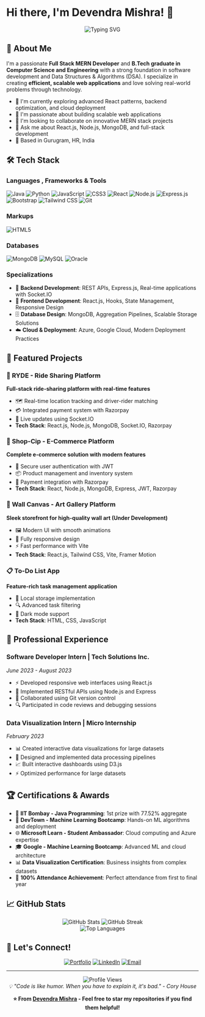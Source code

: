 # Hi there, I'm Devendra Mishra! 👋

<div align="center">
  <img src="https://readme-typing-svg.herokuapp.com?font=Fira+Code&pause=1000&color=36BCF7FF&width=435&lines=Full+Stack+MERN+Developer;B.Tech+in+Computer+Science;Passionate+About+Scalable+Solutions;Always+Learning+New+Technologies" alt="Typing SVG" />
</div>

## 🚀 About Me

I'm a passionate **Full Stack MERN Developer** and **B.Tech graduate in Computer Science and Engineering** with a strong foundation in software development and Data Structures & Algorithms (DSA). I specialize in creating **efficient, scalable web applications** and love solving real-world problems through technology.

- 🔭 I'm currently exploring advanced React patterns, backend optimization, and cloud deployment
- 🌱 I'm passionate about building scalable web applications
- 👯 I'm looking to collaborate on innovative MERN stack projects
- 💬 Ask me about React.js, Node.js, MongoDB, and full-stack development
- 📍 Based in Gurugram, HR, India

## 🛠️ Tech Stack

### Languages , Frameworks & Tools
![Java](https://img.shields.io/badge/Java-ED8B00?style=for-the-badge&logo=openjdk&logoColor=white)
![Python](https://img.shields.io/badge/Python-3776AB?style=for-the-badge&logo=python&logoColor=white)
![JavaScript](https://img.shields.io/badge/JavaScript-F7DF1E?style=for-the-badge&logo=javascript&logoColor=black)
![CSS3](https://img.shields.io/badge/CSS3-1572B6?style=for-the-badge&logo=css3&logoColor=white)
![React](https://img.shields.io/badge/React-20232A?style=for-the-badge&logo=react&logoColor=61DAFB)
![Node.js](https://img.shields.io/badge/Node.js-43853D?style=for-the-badge&logo=node.js&logoColor=white)
![Express.js](https://img.shields.io/badge/Express.js-404D59?style=for-the-badge)
![Bootstrap](https://img.shields.io/badge/Bootstrap-563D7C?style=for-the-badge&logo=bootstrap&logoColor=white)
![Tailwind CSS](https://img.shields.io/badge/Tailwind_CSS-38B2AC?style=for-the-badge&logo=tailwind-css&logoColor=white)
![Git](https://img.shields.io/badge/Git-F05032?style=for-the-badge&logo=git&logoColor=white)

### Markups 
![HTML5](https://img.shields.io/badge/HTML5-E34F26?style=for-the-badge&logo=html5&logoColor=white)

### Databases 
![MongoDB](https://img.shields.io/badge/MongoDB-4EA94B?style=for-the-badge&logo=mongodb&logoColor=white)
![MySQL](https://img.shields.io/badge/MySQL-005C84?style=for-the-badge&logo=mysql&logoColor=white)
![Oracle](https://img.shields.io/badge/Oracle-F80000?style=for-the-badge&logo=oracle&logoColor=white)

### Specializations
- 🔧 **Backend Development**: REST APIs, Express.js, Real-time applications with Socket.IO
- 🎨 **Frontend Development**: React.js, Hooks, State Management, Responsive Design
- 🗄️ **Database Design**: MongoDB, Aggregation Pipelines, Scalable Storage Solutions
- ☁️ **Cloud & Deployment**: Azure, Google Cloud, Modern Deployment Practices

## 🎯 Featured Projects

### 🚗 RYDE - Ride Sharing Platform
**Full-stack ride-sharing platform with real-time features**
- 🗺️ Real-time location tracking and driver-rider matching
- 💳 Integrated payment system with Razorpay
- 🔄 Live updates using Socket.IO
- **Tech Stack**: React.js, Node.js, MongoDB, Socket.IO, Razorpay

### 🛒 Shop-Cip - E-Commerce Platform  
**Complete e-commerce solution with modern features**
- 🔐 Secure user authentication with JWT
- 📦 Product management and inventory system
- 💸 Payment integration with Razorpay
- **Tech Stack**: React, Node.js, MongoDB, Express, JWT, Razorpay

### 🎨 Wall Canvas - Art Gallery Platform
**Sleek storefront for high-quality wall art (Under Development)**
- 🖼️ Modern UI with smooth animations
- 📱 Fully responsive design
- ⚡ Fast performance with Vite
- **Tech Stack**: React.js, Tailwind CSS, Vite, Framer Motion

### 📋 To-Do List App
**Feature-rich task management application**
- 💾 Local storage implementation
- 🔍 Advanced task filtering
- 🌙 Dark mode support
- **Tech Stack**: HTML, CSS, JavaScript

## 💼 Professional Experience

### Software Developer Intern | Tech Solutions Inc.
*June 2023 - August 2023*
- ⚡ Developed responsive web interfaces using React.js
- 🔗 Implemented RESTful APIs using Node.js and Express
- 👥 Collaborated using Git version control
- 🔍 Participated in code reviews and debugging sessions

### Data Visualization Intern | Micro Internship
*February 2023*
- 📊 Created interactive data visualizations for large datasets
- 🔧 Designed and implemented data processing pipelines
- 📈 Built interactive dashboards using D3.js
- ⚡ Optimized performance for large datasets

## 🏆 Certifications & Awards

- 🥇 **IIT Bombay - Java Programming**: 1st prize with 77.52% aggregate
- 🤖 **DevTown - Machine Learning Bootcamp**: Hands-on ML algorithms and deployment
- 🌐 **Microsoft Learn - Student Ambassador**: Cloud computing and Azure expertise
- 🎓 **Google - Machine Learning Bootcamp**: Advanced ML and cloud architecture
- 📊 **Data Visualization Certification**: Business insights from complex datasets
- 🎯 **100% Attendance Achievement**: Perfect attendance from first to final year

## 📈 GitHub Stats

<div align="center">
  <img src="https://github-readme-stats.vercel.app/api?username=your-github-username&show_icons=true&theme=radical" alt="GitHub Stats" />
  <img src="https://github-readme-streak-stats.herokuapp.com/?user=your-github-username&theme=radical" alt="GitHub Streak" />
</div>

<div align="center">
  <img src="https://github-readme-stats.vercel.app/api/top-langs/?username=your-github-username&layout=compact&theme=radical" alt="Top Languages" />
</div>

## 🤝 Let's Connect!

<div align="center">

[![Portfolio](https://img.shields.io/badge/Portfolio-255E63?style=for-the-badge&logo=About.me&logoColor=white)](https://devportfo1io.netlify.app/)
[![LinkedIn](https://img.shields.io/badge/LinkedIn-0077B5?style=for-the-badge&logo=linkedin&logoColor=white)](https://linkedin.com/in/https://www.linkedin.com/in/devendra-mishra-691853234)
[![Email](https://img.shields.io/badge/Email-D14836?style=for-the-badge&logo=gmail&logoColor=white)](mailto:devendramishra0204@gmail.com)

</div>

---

<div align="center">
  <img src="https://komarev.com/ghpvc/?username=your-github-username&color=blueviolet&style=flat-square&label=Profile+Views" alt="Profile Views" />
</div>

<div align="center">
  <i>💡 "Code is like humor. When you have to explain it, it's bad." - Cory House</i>
</div>

<div align="center">
  
**⭐ From [Devendra Mishra](https://github.com/your-github-username) - Feel free to star my repositories if you find them helpful!**

</div>

